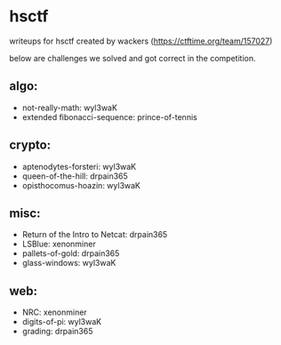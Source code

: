 # hsctf
writeups for hsctf created by wackers (https://ctftime.org/team/157027)

below are challenges we solved and got correct in the competition. 

## algo:
* not-really-math: wyl3waK
* extended fibonacci-sequence: prince-of-tennis
## crypto:
* aptenodytes-forsteri: wyl3waK
* queen-of-the-hill: drpain365
* opisthocomus-hoazin: wyl3waK
## misc:
* Return of the Intro to Netcat: drpain365
* LSBlue: xenonminer
* pallets-of-gold: drpain365
* glass-windows: wyl3waK
## web:
* NRC: xenonminer
* digits-of-pi: wyl3waK
* grading: drpain365
